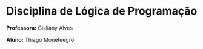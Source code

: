 # Disciplina de Lógica de Programação

**Professora:** Gisliany Alves

**Aluno:** Thiago Moneteegro

